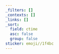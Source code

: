 ```yaml
---
_filters: []
_contexts: []
_links: []
_sort:
  field: ctime
  asc: false
  group: false
sticker: emoji//1f4bc
---
```

